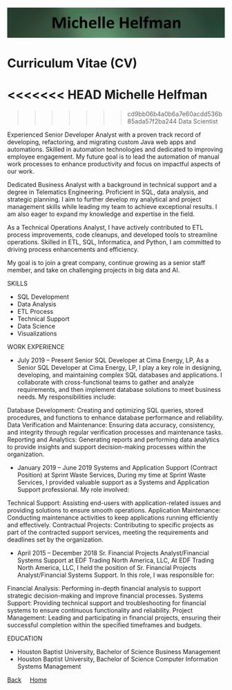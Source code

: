 <link rel="stylesheet" href="/assets/css/main.css">

![michelle_banner](https://github.com/michelle-bh/michelle-bh.github.io/blob/main/images/michelle_banner.jpg?raw=true)

# Curriculum Vitae (CV)

<div class="group" markdown="1">

<<<<<<< HEAD
Michelle Helfman<br>
=======
>>>>>>> cd9bb06b4a0b6a7e60acdd536b85ada57f2ba244
Data Scientist


Experienced Senior Developer Analyst with a proven track record of developing, refactoring, and migrating custom Java web apps and automations. Skilled in automation technologies and dedicated to improving employee engagement. My future goal is to lead the automation of manual work processes to enhance productivity and focus on impactful aspects of our work. 

Dedicated Business Analyst with a background in technical support and a degree in Telematics Engineering. Proficient in SQL, data analysis, and strategic planning. I aim to further develop my analytical and project management skills while leading my team to achieve exceptional results. I am also eager to expand my knowledge and expertise in the field.

As a Technical Operations Analyst, I have actively contributed to ETL process improvements, code cleanups, and developed tools to streamline operations. Skilled in ETL, SQL, Informatica, and Python, I am committed to driving process enhancements and efficiency. 

My goal is to join a great company, continue growing as a senior staff member, and take on challenging projects in big data and AI.

SKILLS
  * SQL Development
  * Data Analysis
  * ETL Process
  * Technical Support
  * Data Science
  * Visualizations

WORK EXPERIENCE
  * July 2019 – Present
    Senior SQL Developer at Cima Energy, LP, 
      As a Senior SQL Developer at Cima Energy, LP, I play a key role in designing, developing, and maintaining complex SQL databases and applications. I collaborate with cross-functional teams to gather and analyze requirements, and then implement database solutions to meet business needs. My responsibilities include:

  Database Development: Creating and optimizing SQL queries, stored procedures, and functions to enhance database performance and reliability.
  Data Verification and Maintenance: Ensuring data accuracy, consistency, and integrity through regular verification processes and maintenance tasks.
  Reporting and Analytics: Generating reports and performing data analytics to provide insights and support decision-making processes within the organization.


  * January 2019 – June 2019
    Systems and Application Support (Contract Position) at Sprint Waste Services, 
      During my time at Sprint Waste Services, I provided valuable support as a Systems and Application Support professional. My role involved:

  Technical Support: Assisting end-users with application-related issues and providing solutions to ensure smooth operations.
  Application Maintenance: Conducting maintenance activities to keep applications running efficiently and effectively.
  Contractual Projects: Contributing to specific projects as part of the contracted support services, meeting the requirements and deadlines set by the organization.


  * April 2015 – December 2018
    Sr. Financial Projects Analyst/Financial Systems Support at EDF Trading North America, LLC, 
      At EDF Trading North America, LLC, I held the position of Sr. Financial Projects Analyst/Financial Systems Support. In this role, I was responsible for:

  Financial Analysis: Performing in-depth financial analysis to support strategic decision-making and improve financial processes.
  Systems Support: Providing technical support and troubleshooting for financial systems to ensure continuous functionality and reliability.
  Project Management: Leading and participating in financial projects, ensuring their successful completion within the specified timeframes and budgets.



EDUCATION
  * Houston Baptist University,  Bachelor of Science Business Management
  * Houston Baptist University,  Bachelor of Science Computer Information Systems Management

</div>

<div class="nav" markdown="1">

[Back](../README.md) &nbsp; &nbsp; [Home](https://michelle-bh.github.io/)

</div>
